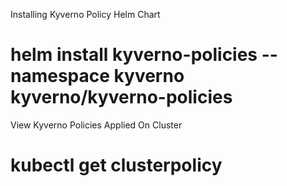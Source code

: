 Installing Kyverno Policy Helm Chart
 # helm install kyverno-policies --namespace kyverno kyverno/kyverno-policies

View Kyverno Policies Applied On Cluster
# kubectl get clusterpolicy
